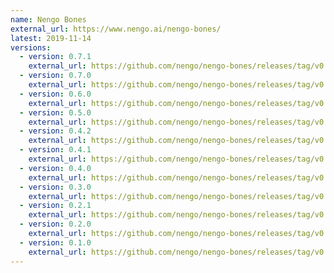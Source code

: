 ```yaml
---
name: Nengo Bones
external_url: https://www.nengo.ai/nengo-bones/
latest: 2019-11-14
versions:
  - version: 0.7.1
    external_url: https://github.com/nengo/nengo-bones/releases/tag/v0.7.1
  - version: 0.7.0
    external_url: https://github.com/nengo/nengo-bones/releases/tag/v0.7.0
  - version: 0.6.0
    external_url: https://github.com/nengo/nengo-bones/releases/tag/v0.6.0
  - version: 0.5.0
    external_url: https://github.com/nengo/nengo-bones/releases/tag/v0.5.0
  - version: 0.4.2
    external_url: https://github.com/nengo/nengo-bones/releases/tag/v0.4.2
  - version: 0.4.1
    external_url: https://github.com/nengo/nengo-bones/releases/tag/v0.4.1
  - version: 0.4.0
    external_url: https://github.com/nengo/nengo-bones/releases/tag/v0.4.0
  - version: 0.3.0
    external_url: https://github.com/nengo/nengo-bones/releases/tag/v0.3.0
  - version: 0.2.1
    external_url: https://github.com/nengo/nengo-bones/releases/tag/v0.2.1
  - version: 0.2.0
    external_url: https://github.com/nengo/nengo-bones/releases/tag/v0.2.0
  - version: 0.1.0
    external_url: https://github.com/nengo/nengo-bones/releases/tag/v0.1.0
---
```

